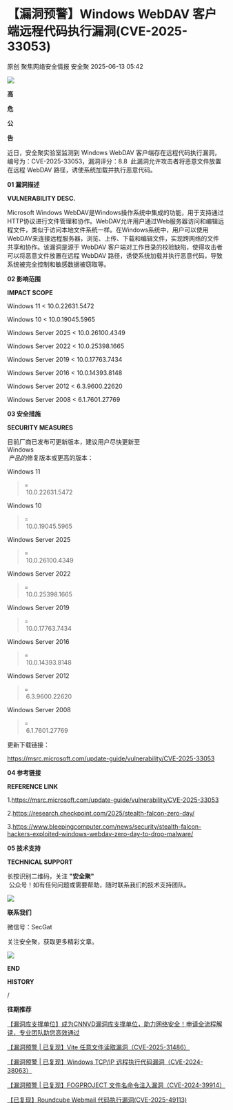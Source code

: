 #  【漏洞预警】Windows WebDAV 客户端远程代码执行漏洞(CVE-2025-33053)  
原创 聚焦网络安全情报  安全聚   2025-06-13 05:42  
  
![](https://mmbiz.qpic.cn/sz_mmbiz_gif/Icw1mW4eH3fGjq28SHy79SEcdRGT7ZsCxicdkcJevVicIVGdZBR0dYjze8G3YwUEkcH9WgQ1KhficepoIpSk64Atw/640?wx_fmt=gif&from=appmsg "")  
  
  
**高**  
  
**危**  
  
**公**  
  
**告**  
  
  
  
近日，安全聚实验室监测到 Windows WebDAV 客户端存在远程代码执行漏洞，编号为：CVE-2025-33053，漏洞评分：8.8  此漏洞允许攻击者将恶意文件放置在远程 WebDAV 路径，诱使系统加载并执行恶意代码。  
  
  
**01 漏洞描述**  
  
  
  
**VULNERABILITY DESC.**  
  
  
  
  
Microsoft Windows WebDAV是Windows操作系统中集成的功能，用于支持通过HTTP协议进行文件管理和协作。WebDAV允许用户通过Web服务器访问和编辑远程文件，类似于访问本地文件系统一样。在Windows系统中，用户可以使用WebDAV来连接远程服务器，浏览、上传、下载和编辑文件，实现跨网络的文件共享和协作。该漏洞是源于 WebDAV 客户端对工作目录的校验缺陷，使得攻击者可以将恶意文件放置在远程 WebDAV 路径，诱使系统加载并执行恶意代码，导致系统被完全控制和敏感数据被窃取等。  
  
  
**02 影响范围**  
  
  
  
**IMPACT SCOPE**  
  
  
  
  
Windows 11 < 10.0.22631.5472  
  
Windows 10 < 10.0.19045.5965  
  
Windows Server 2025 < 10.0.26100.4349  
  
Windows Server 2022 < 10.0.25398.1665  
  
Windows Server 2019 < 10.0.17763.7434  
  
Windows Server 2016 < 10.0.14393.8148  
  
Windows Server 2012 < 6.3.9600.22620  
  
Windows Server 2008 < 6.1.7601.27769  
  
  
**03 安全措施**  
  
  
  
**SECURITY MEASURES**  
  
  
  
  
目前厂商已发布可更新版本，建议用户尽快更新至   
Windows  
 产品的修复版本或更高的版本：  
  
  
Windows 11   
>=  
 10.0.22631.5472  
  
Windows 10   
>=  
 10.0.19045.5965  
  
Windows Server 2025   
>=  
 10.0.26100.4349  
  
Windows Server 2022   
>=  
 10.0.25398.1665  
  
Windows Server 2019   
>=  
 10.0.17763.7434  
  
Windows Server 2016   
>=  
 10.0.14393.8148  
  
Windows Server 2012   
>=  
 6.3.9600.22620  
  
Windows Server 2008   
>=  
 6.1.7601.27769  
  
  
更新下载链接：  
  
https://msrc.microsoft.com/update-guide/vulnerability/CVE-2025-33053  
  
  
**04 参考链接**  
  
  
  
**REFERENCE LINK**  
  
  
  
  
1.https://msrc.microsoft.com/update-guide/vulnerability/CVE-2025-33053  
  
2.https://research.checkpoint.com/2025/stealth-falcon-zero-day/  
  
3.https://www.bleepingcomputer.com/news/security/stealth-falcon-hackers-exploited-windows-webdav-zero-day-to-drop-malware/  
  
  
**05 技术支持**  
  
  
  
**TECHNICAL SUPPORT**  
  
  
  
  
长按识别二维码，关注 **"安全聚"**  
 公众号！如有任何问题或需要帮助，随时联系我们的技术支持团队。  
  
  
![](https://mmbiz.qpic.cn/sz_mmbiz_jpg/Icw1mW4eH3fGjq28SHy79SEcdRGT7ZsCBTiaicF2ia4P7iaZMaM3OPbrLG64Lia2tjS9TrSyn4FOS5D2o1vIfCEf8Cw/640?wx_fmt=jpeg&from=appmsg "")  
  
**联系我们**  
  
微信号：SecGat  
  
关注安全聚，获取更多精彩文章。  
  
  
  
  
  
![](https://mmbiz.qpic.cn/sz_mmbiz_gif/Icw1mW4eH3fGjq28SHy79SEcdRGT7ZsCRtb8nIoYiadnGwptIJHdeGVOEEFuibuXZBhMvw8OmlsMJB7kG0zuazgA/640?wx_fmt=gif&from=appmsg "")  
  
**END**  
  
  
  
  
**HISTORY**  
  
/  
  
**往期推荐**  
  
[【漏洞库支撑单位】成为CNNVD漏洞库支撑单位，助力网络安全！申请全流程解读，专业团队助您高效通过](https://mp.weixin.qq.com/s?__biz=MzkyNzQzNDI5OQ==&mid=2247486661&idx=1&sn=bde83cb31639f48a4db14ef0d3d49291&scene=21#wechat_redirect)  
  
  
  
[【漏洞预警 | 已复现】Vite 任意文件读取漏洞（CVE-2025-31486）](https://mp.weixin.qq.com/s?__biz=MzkyNzQzNDI5OQ==&mid=2247486667&idx=1&sn=0aa6e0b666110b7eb82210b769e8e216&scene=21#wechat_redirect)  
  
  
  
[【漏洞预警 | 已复现】Windows TCP/IP 远程执行代码漏洞（CVE-2024-38063）](https://mp.weixin.qq.com/s?__biz=MzkyNzQzNDI5OQ==&mid=2247486614&idx=1&sn=dc1e21747d876cf3bf58ade5a6b64cab&scene=21#wechat_redirect)  
  
  
  
[【漏洞预警 | 已复现】FOGPROJECT 文件名命令注入漏洞（CVE-2024-39914）](https://mp.weixin.qq.com/s?__biz=MzkyNzQzNDI5OQ==&mid=2247486405&idx=1&sn=dfa7ce2bc783c81365d21815a76f39c7&scene=21#wechat_redirect)  
  
  
  
[【已复现】Roundcube Webmail 代码执行漏洞(CVE-2025-49113)](https://mp.weixin.qq.com/s?__biz=MzkyNzQzNDI5OQ==&mid=2247486697&idx=1&sn=8286bc3f6b40a00154d5b7cd13c4dd8a&scene=21#wechat_redirect)  
  
  
  
  
  

